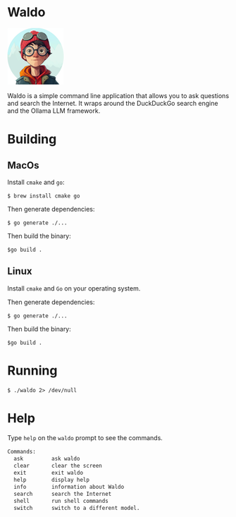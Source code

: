 # Waldo

<img src="assets/waldo.png" width="128px">

Waldo is a simple command line application that allows you to ask questions and search the Internet. It wraps around the DuckDuckGo search engine and the Ollama LLM framework.


# Building

## MacOs

Install `cmake` and `go`:

```
$ brew install cmake go
```


Then generate dependencies:

```
$ go generate ./...
```

Then build the binary:

```
$go build .
```

## Linux

Install `cmake` and `Go` on your operating system.

Then generate dependencies:

```
$ go generate ./...
```

Then build the binary:

```
$go build .
```

# Running

```
$ ./waldo 2> /dev/null
```

# Help

Type `help` on the `waldo` prompt to see the commands.

```
Commands:
  ask         ask waldo
  clear       clear the screen
  exit        exit waldo
  help        display help
  info        information about Waldo
  search      search the Internet
  shell       run shell commands
  switch      switch to a different model.
```